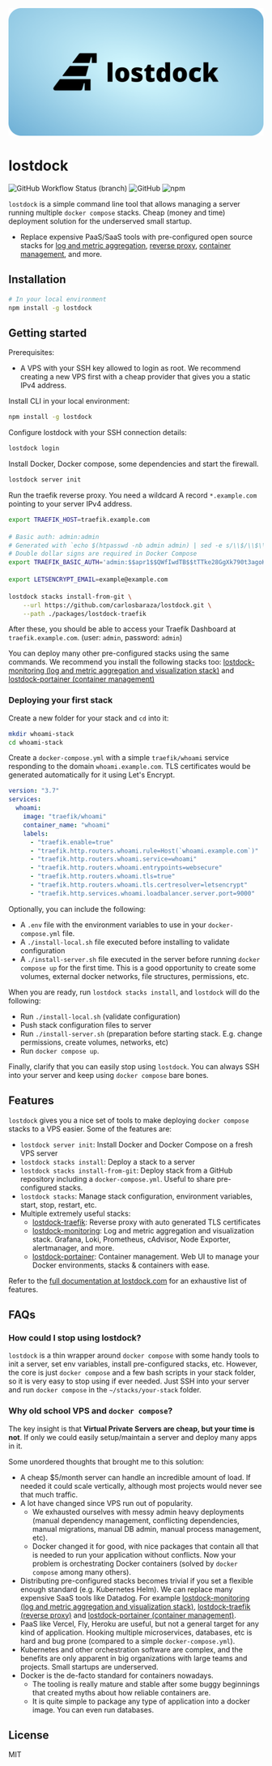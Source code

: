 [![lostdock github social banner](./apps/docs/public/lostdock-banner/lostdock-banner-1280x640.png)](https://lostdock.com)

# lostdock

![GitHub Workflow Status (branch)](https://img.shields.io/github/workflow/status/carlosbaraza/lostdock/Release/main)
![GitHub](https://img.shields.io/github/license/carlosbaraza/lostdock)
![npm](https://img.shields.io/npm/v/lostdock)

`lostdock` is a simple command line tool that allows managing a server running multiple `docker compose` stacks. Cheap (money and time) deployment solution for the underserved small startup.

- Replace expensive PaaS/SaaS tools with pre-configured open source stacks for [log and metric aggregation](./packages/lostdock-monitoring), [reverse proxy](./packages/lostdock-traefik), [container management](./packages/lostdock-portainer), and more.

## Installation

```bash
# In your local environment
npm install -g lostdock
```

## Getting started

Prerequisites:

- A VPS with your SSH key allowed to login as root. We recommend creating a new VPS first with a cheap provider that gives you a static IPv4 address.

Install CLI in your local environment:

```bash
npm install -g lostdock
```

Configure lostdock with your SSH connection details:

```bash
lostdock login
```

Install Docker, Docker compose, some dependencies and start the firewall.

```bash
lostdock server init
```

Run the traefik reverse proxy. You need a wildcard A record `*.example.com` pointing to your server IPv4 address.

```bash
export TRAEFIK_HOST=traefik.example.com

# Basic auth: admin:admin
# Generated with `echo $(htpasswd -nb admin admin) | sed -e s/\\$/\\$\\$/g`
# Double dollar signs are required in Docker Compose
export TRAEFIK_BASIC_AUTH='admin:$$apr1$$QWfIwdTB$$tTTke28GgXk790t3agoKm.'

export LETSENCRYPT_EMAIL=example@example.com

lostdock stacks install-from-git \
    --url https://github.com/carlosbaraza/lostdock.git \
    --path ./packages/lostdock-traefik
```

After these, you should be able to access your Traefik Dashboard at `traefik.example.com`. (user: `admin`, password: `admin`)

You can deploy many other pre-configured stacks using the same commands. We recommend you install the following stacks too: [lostdock-monitoring (log and metric aggregation and visualization stack)](./packages/lostdock-monitoring) and [lostdock-portainer (container management)](./packages/lostdock-portainer)

### Deploying your first stack

Create a new folder for your stack and `cd` into it:

```bash
mkdir whoami-stack
cd whoami-stack
```

Create a `docker-compose.yml` with a simple `traefik/whoami` service responding to the domain `whoami.example.com`. TLS certificates would be generated automatically for it using Let's Encrypt.

```yml
version: "3.7"
services:
  whoami:
    image: "traefik/whoami"
    container_name: "whoami"
    labels:
      - "traefik.enable=true"
      - "traefik.http.routers.whoami.rule=Host(`whoami.example.com`)"
      - "traefik.http.routers.whoami.service=whoami"
      - "traefik.http.routers.whoami.entrypoints=websecure"
      - "traefik.http.routers.whoami.tls=true"
      - "traefik.http.routers.whoami.tls.certresolver=letsencrypt"
      - "traefik.http.services.whoami.loadbalancer.server.port=9000"
```

Optionally, you can include the following:

- A `.env` file with the environment variables to use in your `docker-compose.yml` file.
- A `./install-local.sh` file executed before installing to validate configuration
- A `./install-server.sh` file executed in the server before running `docker compose up` for the first time. This is a good opportunity to create some volumes, external docker networks, file structures, permissions, etc.

When you are ready, run `lostdock stacks install`, and `lostdock` will do the following:

- Run `./install-local.sh` (validate configuration)
- Push stack configuration files to server
- Run `./install-server.sh` (preparation before starting stack. E.g. change permissions, create volumes, networks, etc)
- Run `docker compose up`.

Finally, clarify that you can easily stop using `lostdock`. You can always SSH into your server and keep using `docker compose` bare bones.

## Features

`lostdock` gives you a nice set of tools to make deploying `docker compose` stacks to a VPS easier. Some of the features are:

- `lostdock server init`: Install Docker and Docker Compose on a fresh VPS server
- `lostdock stacks install`: Deploy a stack to a server
- `lostdock stacks install-from-git`: Deploy stack from a GitHub repository including a `docker-compose.yml`. Useful to share pre-configured stacks.
- `lostdock stacks`: Manage stack configuration, environment variables, start, stop, restart, etc.
- Multiple extremely useful stacks:
  - [lostdock-traefik](https://github.com/carlosbaraza/lostdock/tree/main/packages/lostdock-traefik): Reverse proxy with auto generated TLS certificates
  - [lostdock-monitoring](https://github.com/carlosbaraza/lostdock/tree/main/packages/lostdock-monitoring): Log and metric aggregation and visualization stack. Grafana, Loki, Prometheus, cAdvisor, Node Exporter, alertmanager, and more.
  - [lostdock-portainer](https://github.com/carlosbaraza/lostdock/tree/main/packages/lostdock-portainer): Container management. Web UI to manage your Docker environments, stacks & containers with ease.

Refer to the [full documentation at lostdock.com](https://lostdock.com) for an exhaustive list of features.

## FAQs

### How could I stop using lostdock?

`lostdock` is a thin wrapper around `docker compose` with some handy tools to init a server, set env variables, install pre-configured stacks, etc. However, the core is just `docker compose` and a few bash scripts in your stack folder, so it is very easy to stop using if ever needed. Just SSH into your server and run `docker compose` in the `~/stacks/your-stack` folder.

### Why old school VPS and `docker compose`?

The key insight is that **Virtual Private Servers are cheap, but your time is not**. If only we could easily setup/maintain a server and deploy many apps in it.

Some unordered thoughts that brought me to this solution:

- A cheap $5/month server can handle an incredible amount of load. If needed it could scale vertically, although most projects would never see that much traffic.
- A lot have changed since VPS run out of popularity.
  - We exhausted ourselves with messy admin heavy deployments (manual dependency management, conflicting dependencies, manual migrations, manual DB admin, manual process management, etc).
  - Docker changed it for good, with nice packages that contain all that is needed to run your application without conflicts. Now your problem is orchestrating Docker containers (solved by `docker compose` among many others).
- Distributing pre-configured stacks becomes trivial if you set a flexible enough standard (e.g. Kubernetes Helm). We can replace many expensive SaaS tools like Datadog. For example [lostdock-monitoring (log and metric aggregation and visualization stack)](./packages/lostdock-monitoring), [lostdock-traefik (reverse proxy)](./packages/lostdock-traefik) and [lostdock-portainer (container management)](./packages/lostdock-portainer).
- PaaS like Vercel, Fly, Heroku are useful, but not a general target for any kind of application. Hooking multiple microservices, databases, etc is hard and bug prone (compared to a simple `docker-compose.yml`).
- Kubernetes and other orchestration software are complex, and the benefits are only apparent in big organizations with large teams and projects. Small startups are underserved.
- Docker is the de-facto standard for containers nowadays.
  - The tooling is really mature and stable after some buggy beginnings that created myths about how reliable containers are.
  - It is quite simple to package any type of application into a docker image. You can even run databases.

## License

MIT
